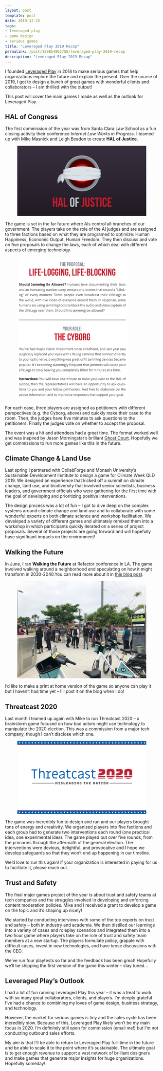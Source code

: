 ```yaml
---
layout: post
template: post
date: 2019-12-25
tags:
- leveraged play
- game design
- serious games
title: "Leveraged Play 2019 Recap"
permalink: /post/189854902758/leveraged-play-2019-recap
description: "Leveraged Play 2019 Recap"
---
```

<p>I founded&nbsp;<a href="https://leveragedplay.com/">Leveraged Play</a>&nbsp;in 2018 to make serious games that help organizations explore the future and explain the present. Over the course of 2019, I got to design a bunch of great games with wonderful clients and collaborators &ndash; I am thrilled with the output!</p><p>This post will cover the main games I made as well as the outlook for Leveraged Play.</p><h2>HAL of Congress</h2><p>The first commission of the year was from Santa Clara Law School as a fun closing activity their conference <i>Internet Law Works in Progress</i>. I teamed up with Mike Masnick and Leigh Beadon to create <b>HAL of Justice</b>.</p><figure data-orig-width="778" data-orig-height="421" class="tmblr-full"><img src="/images/c903c1c1aabed69ff351fb890f0bd08dc95c75070aace4768132916e7fbfe0e5.png" alt="image" data-orig-width="778" data-orig-height="421"></figure><p>The game is set in the far future where AIs control all branches of our government. The players take on the role of the AI judges and are assigned to three factions based on what they are programed to optimize: Human Happiness, Economic Output, Human Freedom. They then discuss and vote on five proposals to change the laws, each of which deal with different aspects of emerging technology.</p><figure data-orig-width="365" data-orig-height="469" class="tmblr-full"><img src="/images/0e8cde7d6473b47f6bb8d5af28a1c85021fc8380f647209e800fdf4d7fbb970b.png" alt="image" data-orig-width="365" data-orig-height="469"></figure><p>For each case, three players are assigned as petitioners with different perspectives (e.g. the Cyborg, above) and quickly make their case to the room. Then, the judges have five minutes to ask questions to the petitioners. Finally the judges vote on whether to accept the proposal.<br></p><p>The event was a hit and attendees had a great time. The format worked well and was inspired by Jason Morningstar&rsquo;s brilliant <a href="https://bullypulpitgames.com/games/ghost-court/">Ghost Court</a>. Hopefully we get commissions to run more games like this in the future.</p><h2>Climate Change &amp; Land Use</h2><p>Last spring I partnered with CollabForge and Monash University&rsquo;s Sustainable Development Institute to design a game for Climate Week QLD 2019. We designed an experience that kicked off a summit on climate change, land use, and biodiversity that involved senior scientists, business leaders, and government officials who were gathering for the first time with the goal of developing and prioritizing positive interventions.</p><p>The design process was a lot of fun &ndash; I got to dive deep on the complex systems around climate change and land use and to collaborate with some wonderful experts on both climate science and workshop facilitation. We developed a variety of different games and ultimately remixed them into a workshop in which participants quickly iterated on a series of project proposals. Several of those projects are going forward and will hopefully have significant impacts on the environment!</p><h2>Walking the Future</h2><p>In June, I ran <b>Walking the Future</b> at Refactor conference in LA. The game involved walking around a neighborhood and speculating on how it might transform in 2030-2040.You can read more about it in <a href="https://blog.randylubin.com/post/185647886168/walking-the-future-refactorcamp">this blog post</a>.</p><figure data-orig-width="500" data-orig-height="375" class="tmblr-full"><img src="/images/3856ddf83f8f72e1bf8fc02011232d8d006f8875b208a8aca398478f2451edda.png" alt="image" data-orig-width="500" data-orig-height="375"></figure><p>I&rsquo;d like to make a print at home version of the game so anyone can play it but I haven&rsquo;t had time yet &ndash; I&rsquo;ll post it on the blog when I do!<br></p><h2>Threatcast 2020</h2><p>Last month I teamed up again with Mike to run Threatcast 2020 &ndash; a brainstorm game focused on how bad actors might use technology to manipulate the 2020 election. This was a commission from a major tech company, though I can&rsquo;t disclose which one.</p><figure data-orig-width="763" data-orig-height="430" class="tmblr-full"><img src="/images/46729dc0aae60326a308626ec9974437344928bc7eed59bbcc067934c0e78fcb.png" alt="image" data-orig-width="763" data-orig-height="430"></figure><p>The game was incredibly fun to design and run and our players brought tons of energy and creativity. We organized players into five factions and each group had to generate two interventions each round (one practical idea, one experimental idea). The game played out over five rounds, from the primaries through the aftermath of the general election. The interventions were devious, delightful, and provocative and I hope we develop safeguards so that they won&rsquo;t end up happening in our timeline.</p><p>We&rsquo;d love to run this again! if your organization is interested in paying for us to facilitate it, please reach out.</p><h2>Trust and Safety</h2><p>The final major games project of the year is about trust and safety teams at tech companies and the struggles involved in developing and enforcing content moderation policies. Mike and I received a grant to develop a game on the topic and it&rsquo;s shaping up nicely!</p><p>We started by conducting interviews with some of the top experts on trust and safety &ndash; both in industry and academia. We then distilled our learnings into a variety of cases and roleplay scenarios and integrated them into a two hour game where players take on the role of trust and safety team members at a new startup. The players formulate policy, grapple with difficult cases, invest in new technologies, and have tense discussions with the CEO.</p><p>We&rsquo;ve run four playtests so far and the feedback has been great! Hopefully we&rsquo;ll be shipping the first version of the game this winter &ndash; stay tuned...</p><h2>Leveraged Play&rsquo;s Outlook</h2><p>I had a lot of fun running Leveraged Play this year &ndash; it was a treat to work with so many great collaborators, clients, and players. I&rsquo;m deeply grateful I&rsquo;ve had a chance to combining my loves of game design, business strategy, and technology.</p><p>However, the market for serious games is tiny and the sales cycle has been incredibly slow. Because of this, Leveraged Play likely won&rsquo;t be my main focus in 2020. I&rsquo;m definitely still open for commission (email me!) but I&rsquo;m not conducting outbound sales efforts.</p><p>My aim is that I&rsquo;ll be able to return to Leveraged Play full-time in the future and be able to scale it to the point where it&rsquo;s sustainable. The ultimate goal is to get enough revenue to support a vast network of brilliant designers and make games that generate major insights for huge organizations. Hopefully someday!</p>
